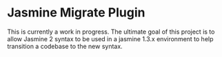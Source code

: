 # Jasmine Migrate Plugin

This is currently a work in progress. The ultimate goal of this project is to allow Jasmine 2 syntax to be used in a jasmine 1.3.x environment to help transition a codebase to the new syntax.
